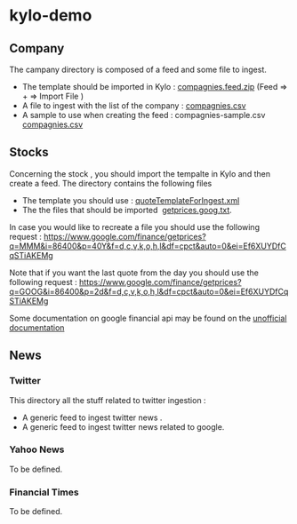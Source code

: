 # kylo-demo

## Company

The campany directory is composed of a feed and some file to ingest. 
* The template should be imported in Kylo : [compagnies.feed.zip](stocks/compagnies/feed/compagnies.feed.zip ) (Feed => + => Import File ) 
* A file to ingest with the list of the company : [compagnies.csv](stocks/compagnies/input/compagnies.csv )
* A sample to use when creating the feed : compagnies-sample.csv  [compagnies.csv](stocks/compagnies/input/compagnies-sample.csv) 


## Stocks
Concerning the stock , you should import the tempalte in Kylo and then create a feed. The directory contains the following files 
* The template you should use : [quoteTemplateForIngest.xml](stocks/quotes/quoteTemplateForIngest.xml )
* The the files that should be imported  [getprices.goog.txt](stocks/quotes/input/02_fileToIngest/getprices.goog.txt ).

In case you would like to recreate a file you should use the following request : 
https://www.google.com/finance/getprices?q=MMM&i=86400&p=40Y&f=d,c,v,k,o,h,l&df=cpct&auto=0&ei=Ef6XUYDfCqSTiAKEMg

Note that if you want the last quote from the day you should use the following request : 
https://www.google.com/finance/getprices?q=GOOG&i=86400&p=2d&f=d,c,v,k,o,h,l&df=cpct&auto=0&ei=Ef6XUYDfCqSTiAKEMg

Some documentation on google financial api may be found on the [unofficial documentation](http://www.networkerror.org/component/content/article/1-technical-wootness/44-googles-undocumented-finance-api.html)



## News 

### Twitter

This directory all the stuff related to twitter ingestion :
* A generic feed to ingest twitter news .  
* A generic feed to ingest twitter news related to google. 

### Yahoo News 
To be defined.

### Financial Times 
To be defined.

